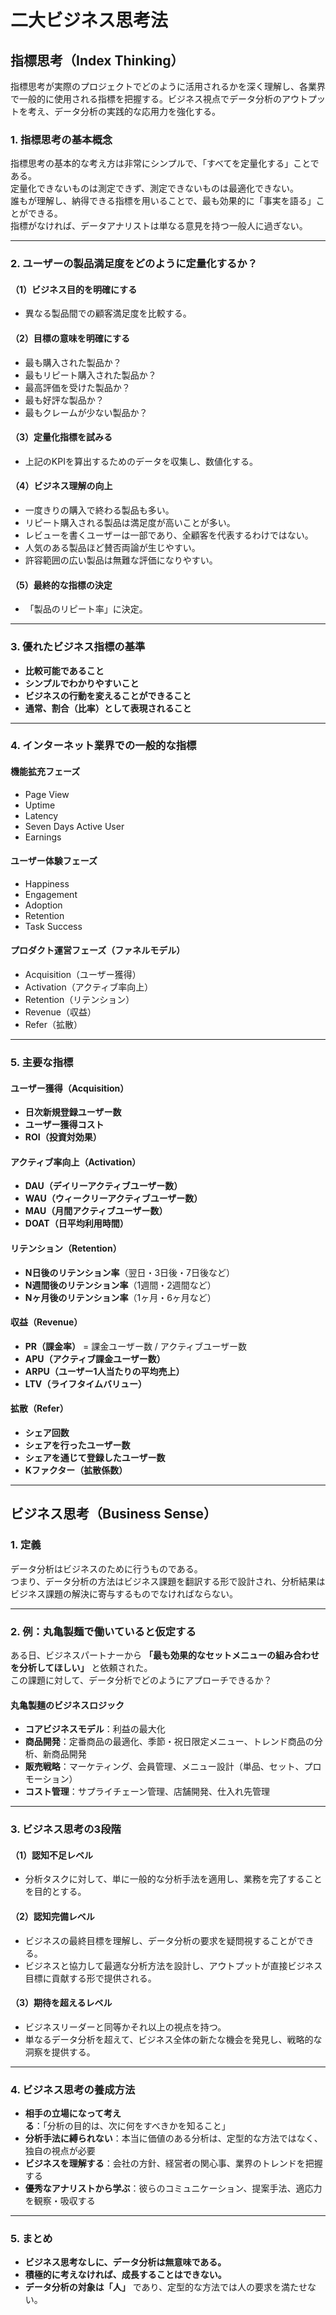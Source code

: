 
# 二大ビジネス思考法

## 指標思考（Index Thinking）

指標思考が実際のプロジェクトでどのように活用されるかを深く理解し、各業界で一般的に使用される指標を把握する。ビジネス視点でデータ分析のアウトプットを考え、データ分析の実践的な応用力を強化する。

### 1. 指標思考の基本概念

指標思考の基本的な考え方は非常にシンプルで、「すべてを定量化する」ことである。  
定量化できないものは測定できず、測定できないものは最適化できない。  
誰もが理解し、納得できる指標を用いることで、最も効果的に「事実を語る」ことができる。  
指標がなければ、データアナリストは単なる意見を持つ一般人に過ぎない。

---

### 2. ユーザーの製品満足度をどのように定量化するか？

#### （1）ビジネス目的を明確にする
- 異なる製品間での顧客満足度を比較する。

#### （2）目標の意味を明確にする
- 最も購入された製品か？
- 最もリピート購入された製品か？
- 最高評価を受けた製品か？
- 最も好評な製品か？
- 最もクレームが少ない製品か？

#### （3）定量化指標を試みる
- 上記のKPIを算出するためのデータを収集し、数値化する。

#### （4）ビジネス理解の向上
- 一度きりの購入で終わる製品も多い。
- リピート購入される製品は満足度が高いことが多い。
- レビューを書くユーザーは一部であり、全顧客を代表するわけではない。
- 人気のある製品ほど賛否両論が生じやすい。
- 許容範囲の広い製品は無難な評価になりやすい。

#### （5）最終的な指標の決定
- 「製品のリピート率」に決定。

---

### 3. 優れたビジネス指標の基準
- **比較可能であること**
- **シンプルでわかりやすいこと**
- **ビジネスの行動を変えることができること**
- **通常、割合（比率）として表現されること**

---

### 4. インターネット業界での一般的な指標

#### 機能拡充フェーズ
- Page View
- Uptime
- Latency
- Seven Days Active User
- Earnings

#### ユーザー体験フェーズ
- Happiness
- Engagement
- Adoption
- Retention
- Task Success

#### プロダクト運営フェーズ（ファネルモデル）
- Acquisition（ユーザー獲得）
- Activation（アクティブ率向上）
- Retention（リテンション）
- Revenue（収益）
- Refer（拡散）

---

### 5. 主要な指標

#### ユーザー獲得（Acquisition）
- **日次新規登録ユーザー数**
- **ユーザー獲得コスト**
- **ROI（投資対効果）**

#### アクティブ率向上（Activation）
- **DAU（デイリーアクティブユーザー数）**
- **WAU（ウィークリーアクティブユーザー数）**
- **MAU（月間アクティブユーザー数）**
- **DOAT（日平均利用時間）**

#### リテンション（Retention）
- **N日後のリテンション率**（翌日・3日後・7日後など）
- **N週間後のリテンション率**（1週間・2週間など）
- **Nヶ月後のリテンション率**（1ヶ月・6ヶ月など）

#### 収益（Revenue）
- **PR（課金率）** = 課金ユーザー数 / アクティブユーザー数
- **APU（アクティブ課金ユーザー数）**
- **ARPU（ユーザー1人当たりの平均売上）**
- **LTV（ライフタイムバリュー）**

#### 拡散（Refer）
- **シェア回数**
- **シェアを行ったユーザー数**
- **シェアを通じて登録したユーザー数**
- **Kファクター（拡散係数）**

---

## ビジネス思考（Business Sense）

### 1. 定義
データ分析はビジネスのために行うものである。  
つまり、データ分析の方法はビジネス課題を翻訳する形で設計され、分析結果はビジネス課題の解決に寄与するものでなければならない。

---

### 2. 例：丸亀製麺で働いていると仮定する
ある日、ビジネスパートナーから **「最も効果的なセットメニューの組み合わせを分析してほしい」** と依頼された。  
この課題に対して、データ分析でどのようにアプローチできるか？

#### 丸亀製麺のビジネスロジック
- **コアビジネスモデル**：利益の最大化
- **商品開発**：定番商品の最適化、季節・祝日限定メニュー、トレンド商品の分析、新商品開発
- **販売戦略**：マーケティング、会員管理、メニュー設計（単品、セット、プロモーション）
- **コスト管理**：サプライチェーン管理、店舗開発、仕入れ先管理

---

### 3. ビジネス思考の3段階

#### （1）認知不足レベル
- 分析タスクに対して、単に一般的な分析手法を適用し、業務を完了することを目的とする。

#### （2）認知完備レベル
- ビジネスの最終目標を理解し、データ分析の要求を疑問視することができる。
- ビジネスと協力して最適な分析方法を設計し、アウトプットが直接ビジネス目標に貢献する形で提供される。

#### （3）期待を超えるレベル
- ビジネスリーダーと同等かそれ以上の視点を持つ。
- 単なるデータ分析を超えて、ビジネス全体の新たな機会を発見し、戦略的な洞察を提供する。

---

### 4. ビジネス思考の養成方法
- **相手の立場になって考える**：「分析の目的は、次に何をすべきかを知ること」
- **分析手法に縛られない**：本当に価値のある分析は、定型的な方法ではなく、独自の視点が必要
- **ビジネスを理解する**：会社の方針、経営者の関心事、業界のトレンドを把握する
- **優秀なアナリストから学ぶ**：彼らのコミュニケーション、提案手法、適応力を観察・吸収する

---

### 5. まとめ
- **ビジネス思考なしに、データ分析は無意味である。**
- **積極的に考えなければ、成長することはできない。**
- **データ分析の対象は「人」** であり、定型的な方法では人の要求を満たせない。
